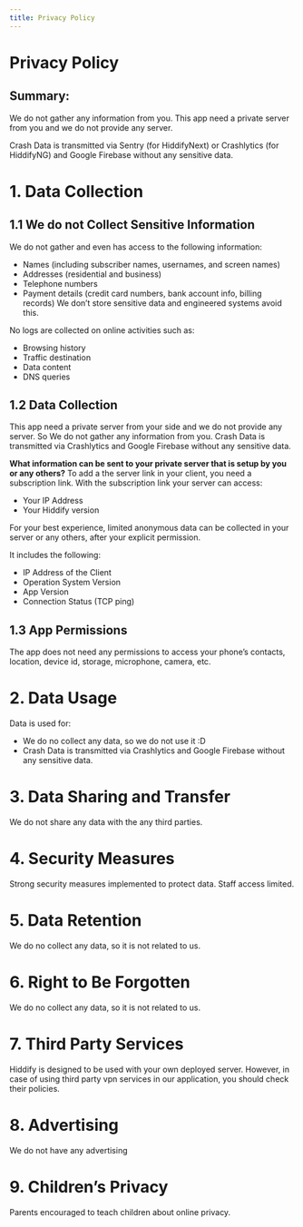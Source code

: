 ```yaml
---
title: Privacy Policy
---
```


# Privacy Policy

## Summary:

We do not gather any information from you. This app need a private server from you and we do not provide any server.

Crash Data is transmitted via Sentry (for HiddifyNext) or Crashlytics (for HiddifyNG) and Google Firebase without any sensitive data.

# 1. Data Collection

## 1.1 We do not Collect Sensitive Information

We do not gather and even has access to the following information:

- Names (including subscriber names, usernames, and screen names)
- Addresses (residential and business)
- Telephone numbers
- Payment details (credit card numbers, bank account info, billing records)
  We don’t store sensitive data and engineered systems avoid this.

No logs are collected on online activities such as:

- Browsing history
- Traffic destination
- Data content
- DNS queries

## 1.2 Data Collection

This app need a private server from your side and we do not provide any server. So We do not gather any information from you.
Crash Data is transmitted via Crashlytics and Google Firebase without any sensitive data.

**What information can be sent to your private server that is setup by you or any others?**
To add a the server link in your client, you need a subscription link. With the subscription link your server can access:

- Your IP Address
- Your Hiddify version

For your best experience, limited anonymous data can be collected in your server or any others, after your explicit permission.

It includes the following:

- IP Address of the Client
- Operation System Version
- App Version
- Connection Status (TCP ping)

## 1.3 App Permissions

The app does not need any permissions to access your phone’s contacts, location, device id, storage, microphone, camera, etc.

# 2. Data Usage

Data is used for:

- We do no collect any data, so we do not use it :D
- Crash Data is transmitted via Crashlytics and Google Firebase without any sensitive data.

# 3. Data Sharing and Transfer

We do not share any data with the any third parties.

# 4. Security Measures

Strong security measures implemented to protect data. Staff access limited.

# 5. Data Retention

We do no collect any data, so it is not related to us.

# 6. Right to Be Forgotten

We do no collect any data, so it is not related to us.

# 7. Third Party Services

Hiddify is designed to be used with your own deployed server. However, in case of using third party vpn services in our application, you should check their policies.

# 8. Advertising

We do not have any advertising

# 9. Children’s Privacy

Parents encouraged to teach children about online privacy.
